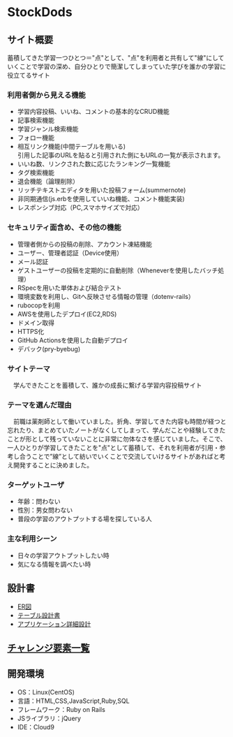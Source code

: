 # StockDods

## サイト概要
蓄積してきた学習一つひとつ＝"点"として、"点"を利用者と共有して"線"にしていくことで学習の深め、自分ひとりで簡潔してしまっていた学びを誰かの学習に役立てるサイト

### 利用者側から見える機能

- 学習内容投稿、いいね、コメントの基本的なCRUD機能
- 記事検索機能
- 学習ジャンル検索機能
- フォロー機能
- 相互リンク機能(中間テーブルを用いる)  <br> 
  引用した記事のURLを貼ると引用された側にもURLの一覧が表示されます。
- いいね数、リンクされた数に応じたランキング一覧機能
- タグ検索機能　
- 退会機能（論理削除）
- リッチテキストエディタを用いた投稿フォーム(summernote)
- 非同期通信(js.erbを使用していいね機能、コメント機能実装)
- レスポンシブ対応（PC,スマホサイズで対応）

### セキュリティ面含め、その他の機能

- 管理者側からの投稿の削除、アカウント凍結機能
- ユーザー、管理者認証（Device使用）
- メール認証
- ゲストユーザーの投稿を定期的に自動削除（Wheneverを使用したバッチ処理）
- RSpecを用いた単体および結合テスト
- 環境変数を利用し、Gitへ反映させる情報の管理（dotenv-rails）
- rubocopを利用
- AWSを使用したデプロイ(EC2,RDS)
- ドメイン取得
- HTTPS化
- GitHub Actionsを使用した自動デプロイ
- デバック(pry-byebug)

### サイトテーマ
　学んできたことを蓄積して、誰かの成長に繋げる学習内容投稿サイト

### テーマを選んだ理由
　前職は薬剤師として働いていました。折角、学習してきた内容も時間が経つと忘れたり、まとめていたノートがなくしてしまって、学んだことや経験してきたことが形として残っていないことに非常に勿体なさを感じていました。そこで、一人ひとりが学習してきたことを"点"として蓄積して、それを利用者が引用・参考し合うことで”線”として紡いでいくことで交流していけるサイトがあればと考え開発することに決めました。
　

### ターゲットユーザ
- 年齢：問わない
- 性別：男女問わない
- 普段の学習のアウトプットする場を探している人

### 主な利用シーン
- 日々の学習アウトプットしたい時
- 気になる情報を調べたい時


## 設計書
- [ER図](https://app.diagrams.net/#G1lqGCPIpoZtL1XC4eYdmog-ejCv86asTs)
- [テーブル設計書](https://docs.google.com/spreadsheets/d/1rvcGUG_UeqFkNMgmC0l_rzzV_QBOKMKKpHx19gXYyLA/edit#gid=1240478325)
- [アプリケーション詳細設計](https://docs.google.com/spreadsheets/d/1Me5UXp0drpDdBsKSQn2rEVvOQ0U5hxwxxstVq9rLdkI/edit#gid=2133469642)

## [チャレンジ要素一覧](https://docs.google.com/spreadsheets/d/1oKQga6FtqoK-wivMC0YBypGm8VT52MBMIYnnaxDT0Cc/edit#gid=2012246441)

## 開発環境
- OS：Linux(CentOS)
- 言語：HTML,CSS,JavaScript,Ruby,SQL
- フレームワーク：Ruby on Rails
- JSライブラリ：jQuery
- IDE：Cloud9



